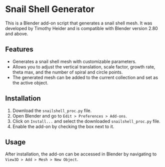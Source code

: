 # Snail Shell Generator

This is a Blender add-on script that generates a snail shell mesh. It was developed by Timothy Heider and is compatible with Blender version 2.80 and above.

## Features

- Generates a snail shell mesh with customizable parameters.
- Allows you to adjust the vertical translation, scale factor, growth rate, theta max, and the number of spiral and circle points.
- The generated mesh can be added to the current collection and set as the active object.

## Installation

1. Download the `snailshell_proc.py` file.
2. Open Blender and go to `Edit > Preferences > Add-ons`.
3. Click on `Install...` and select the downloaded `snailshell_proc.py` file.
4. Enable the add-on by checking the box next to it.

## Usage

After installation, the add-on can be accessed in Blender by navigating to `View3D > Add > Mesh > New Object`.
